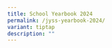 ```yaml
---
title: School Yearbook 2024
permalink: /jyss-yearbook-2024/
variant: tiptap
description: ""
---
```

<p></p>